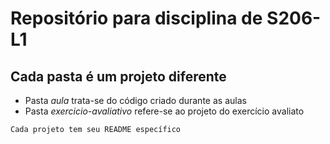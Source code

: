# Repositório para disciplina de S206-L1


## Cada pasta é um projeto diferente

* Pasta _aula_ trata-se do código criado durante as aulas
* Pasta _exercicio-avaliativo_ refere-se ao projeto do exercício avaliato

```
Cada projeto tem seu README específico
```

